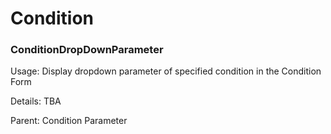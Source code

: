 # Condition

### ConditionDropDownParameter

Usage: Display dropdown parameter of specified condition in the Condition Form

Details: TBA

Parent: Condition Parameter

